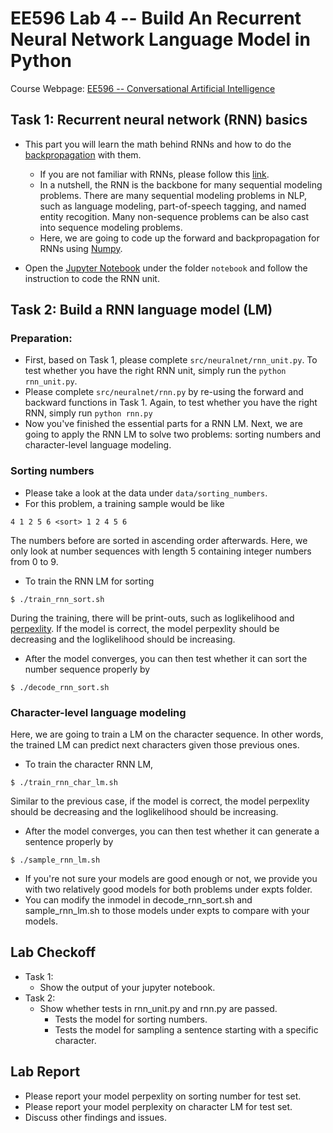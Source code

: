 # EE596 Lab 4 -- Build An Recurrent Neural Network Language Model in Python

Course Webpage: [EE596 -- Conversational Artificial Intelligence](https://hao-fang.github.io/ee596_spr2018/)

## Task 1: Recurrent neural network (RNN) basics
* This part you will learn the math behind RNNs and how to do the [backpropagation](https://en.wikipedia.org/wiki/Backpropagation) with them.
	* If you are not familiar with RNNs, please follow this [link](https://en.wikipedia.org/wiki/Recurrent_neural_network).
	* In a nutshell, the RNN is the backbone for many sequential modeling problems. There are many sequential modeling problems in NLP, such as language modeling, part-of-speech tagging, and named entity recogition. Many non-sequence problems can be also cast into sequence modeling problems.
	* Here, we are going to code up the forward and backpropagation for RNNs using [Numpy](http://www.numpy.org/).

* Open the [Jupyter Notebook](http://jupyter.readthedocs.io/en/latest/install.html) under the folder `notebook` and follow the instruction to code the RNN unit.


## Task 2: Build a RNN language model (LM)

### Preparation:
* First, based on Task 1, please complete `src/neuralnet/rnn_unit.py`. To test whether you have the right RNN unit, simply run the `python rnn_unit.py`.
* Please complete `src/neuralnet/rnn.py` by re-using the forward and backward functions in Task 1. Again, to test whether you have the right RNN, simply run `python rnn.py`
* Now you've finished the essential parts for a RNN LM. Next, we are going to apply the RNN LM to solve two problems: sorting numbers and character-level language modeling.

### Sorting numbers
* Please take a look at the data under `data/sorting_numbers`.
* For this problem, a training sample would be like 
```
4 1 2 5 6 <sort> 1 2 4 5 6
```
The numbers before <sort> are sorted in ascending order afterwards. Here, we only look at number sequences with length 5 containing integer numbers from 0 to 9.
* To train the RNN LM for sorting
```
$ ./train_rnn_sort.sh
```
During the training, there will be print-outs, such as loglikelihood and [perpexlity](https://en.wikipedia.org/wiki/Perplexity). If the model is correct, the model perpexlity should be decreasing and the loglikelihood should be increasing.
* After the model converges, you can then test whether it can sort the number sequence properly by
```
$ ./decode_rnn_sort.sh
```

###  Character-level language modeling
Here, we are going to train a LM on the character sequence. In other words, the trained LM can predict next characters given those previous ones.
* To train the character RNN LM,
```
$ ./train_rnn_char_lm.sh
```
Similar to the previous case, if the model is correct, the model perpexlity should be decreasing and the loglikelihood should be increasing.
* After the model converges, you can then test whether it can generate a sentence properly by
```
$ ./sample_rnn_lm.sh
```

* If you're not sure your models are good enough or not, we provide you with two relatively good models for both problems under expts folder.
* You can modify the inmodel in decode_rnn_sort.sh and sample_rnn_lm.sh to those models under expts to compare with your models.


## Lab Checkoff
* Task 1:
  * Show the output of your jupyter notebook.
* Task 2:
  * Show whether tests in rnn_unit.py and rnn.py are passed.
	* Tests the model for sorting numbers.
	* Tests the model for sampling a sentence starting with a specific character.

## Lab Report
* Please report your model perpexlity on sorting number for test set.
* Please report your model perplexity on character LM for test set.
* Discuss other findings and issues.
